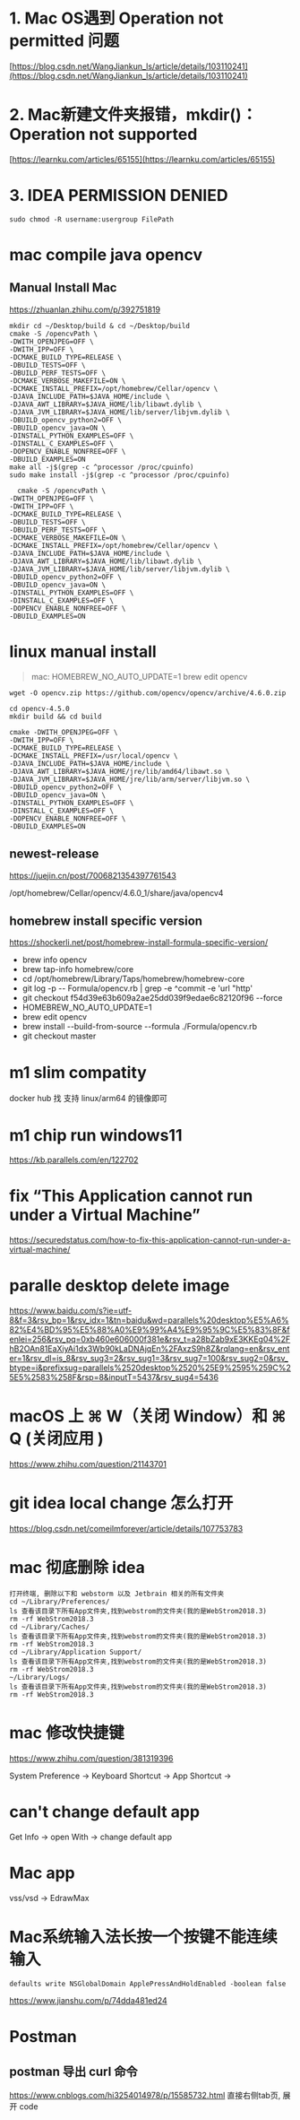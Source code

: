 
# 1. Mac OS遇到 Operation not permitted 问题
[https://blog.csdn.net/WangJiankun_ls/article/details/103110241](https://blog.csdn.net/WangJiankun_ls/article/details/103110241)

# 2. Mac新建文件夹报错，mkdir()：Operation not supported
[https://learnku.com/articles/65155](https://learnku.com/articles/65155)

# 3. IDEA PERMISSION DENIED
`sudo chmod -R username:usergroup FilePath`

# mac compile java opencv

## Manual Install Mac

https://zhuanlan.zhihu.com/p/392751819

```shell
mkdir cd ~/Desktop/build & cd ~/Desktop/build
cmake -S /opencvPath \
-DWITH_OPENJPEG=OFF \
-DWITH_IPP=OFF \
-DCMAKE_BUILD_TYPE=RELEASE \
-DBUILD_TESTS=OFF \
-DBUILD_PERF_TESTS=OFF \
-DCMAKE_VERBOSE_MAKEFILE=ON \
-DCMAKE_INSTALL_PREFIX=/opt/homebrew/Cellar/opencv \
-DJAVA_INCLUDE_PATH=$JAVA_HOME/include \
-DJAVA_AWT_LIBRARY=$JAVA_HOME/lib/libawt.dylib \
-DJAVA_JVM_LIBRARY=$JAVA_HOME/lib/server/libjvm.dylib \
-DBUILD_opencv_python2=OFF \
-DBUILD_opencv_java=ON \
-DINSTALL_PYTHON_EXAMPLES=OFF \
-DINSTALL_C_EXAMPLES=OFF \
-DOPENCV_ENABLE_NONFREE=OFF \
-DBUILD_EXAMPLES=ON
make all -j$(grep -c ^processor /proc/cpuinfo)
sudo make install -j$(grep -c ^processor /proc/cpuinfo)   

```

```
  cmake -S /opencvPath \
-DWITH_OPENJPEG=OFF \
-DWITH_IPP=OFF \
-DCMAKE_BUILD_TYPE=RELEASE \
-DBUILD_TESTS=OFF \
-DBUILD_PERF_TESTS=OFF \
-DCMAKE_VERBOSE_MAKEFILE=ON \
-DCMAKE_INSTALL_PREFIX=/opt/homebrew/Cellar/opencv \
-DJAVA_INCLUDE_PATH=$JAVA_HOME/include \
-DJAVA_AWT_LIBRARY=$JAVA_HOME/lib/libawt.dylib \
-DJAVA_JVM_LIBRARY=$JAVA_HOME/lib/server/libjvm.dylib \
-DBUILD_opencv_python2=OFF \
-DBUILD_opencv_java=ON \
-DINSTALL_PYTHON_EXAMPLES=OFF \
-DINSTALL_C_EXAMPLES=OFF \
-DOPENCV_ENABLE_NONFREE=OFF \
-DBUILD_EXAMPLES=ON
```

# linux manual install

> mac: HOMEBREW_NO_AUTO_UPDATE=1 brew edit opencv

```
wget -O opencv.zip https://github.com/opencv/opencv/archive/4.6.0.zip

cd opencv-4.5.0
mkdir build && cd build

cmake -DWITH_OPENJPEG=OFF \
-DWITH_IPP=OFF \
-DCMAKE_BUILD_TYPE=RELEASE \
-DCMAKE_INSTALL_PREFIX=/usr/local/opencv \
-DJAVA_INCLUDE_PATH=$JAVA_HOME/include \
-DJAVA_AWT_LIBRARY=$JAVA_HOME/jre/lib/amd64/libawt.so \
-DJAVA_JVM_LIBRARY=$JAVA_HOME/jre/lib/arm/server/libjvm.so \
-DBUILD_opencv_python2=OFF \
-DBUILD_opencv_java=ON \
-DINSTALL_PYTHON_EXAMPLES=OFF \
-DINSTALL_C_EXAMPLES=OFF \
-DOPENCV_ENABLE_NONFREE=OFF \
-DBUILD_EXAMPLES=ON
```

## newest-release
https://juejin.cn/post/7006821354397761543

/opt/homebrew/Cellar/opencv/4.6.0_1/share/java/opencv4

## homebrew install specific version
https://shockerli.net/post/homebrew-install-formula-specific-version/

+ brew info opencv
+ brew tap-info homebrew/core  
+ cd /opt/homebrew/Library/Taps/homebrew/homebrew-core
+ git log -p -- Formula/opencv.rb | grep -e ^commit -e 'url "http'
+ git checkout f54d39e63b609a2ae25dd039f9edae6c82120f96 --force
+ HOMEBREW_NO_AUTO_UPDATE=1 
+ brew edit opencv
+ brew install --build-from-source --formula ./Formula/opencv.rb
+ git checkout master

# m1 slim compatity
docker hub 找 支持 linux/arm64 的镜像即可

# m1 chip run windows11 
https://kb.parallels.com/en/122702

# fix “This Application cannot run under a Virtual Machine”
https://securedstatus.com/how-to-fix-this-application-cannot-run-under-a-virtual-machine/

# paralle desktop delete image
https://www.baidu.com/s?ie=utf-8&f=3&rsv_bp=1&rsv_idx=1&tn=baidu&wd=parallels%20desktop%E5%A6%82%E4%BD%95%E5%88%A0%E9%99%A4%E9%95%9C%E5%83%8F&fenlei=256&rsv_pq=0xb460e606000f381e&rsv_t=a28bZab9xE3KKEg04%2FhB2OAn81EaXiyAi1dx3Wb90kLaDNAjqEn%2FAxzS9h8Z&rqlang=en&rsv_enter=1&rsv_dl=is_8&rsv_sug3=2&rsv_sug1=3&rsv_sug7=100&rsv_sug2=0&rsv_btype=i&prefixsug=parallels%2520desktop%2520%25E9%2595%259C%25E5%2583%258F&rsp=8&inputT=5437&rsv_sug4=5436

# macOS 上 ⌘ W（关闭 Window）和 ⌘ Q (关闭应用 )
https://www.zhihu.com/question/21143701

# git idea local change 怎么打开
https://blog.csdn.net/comeilmforever/article/details/107753783

# mac 彻底删除 idea
```
打开终端, 删除以下和 webstorm 以及 Jetbrain 相关的所有文件夹
cd ~/Library/Preferences/
ls 查看该目录下所有App文件夹,找到webstrom的文件夹(我的是WebStrom2018.3)
rm -rf WebStrom2018.3
cd ~/Library/Caches/
ls 查看该目录下所有App文件夹,找到webstrom的文件夹(我的是WebStrom2018.3)
rm -rf WebStrom2018.3
cd ~/Library/Application Support/
ls 查看该目录下所有App文件夹,找到webstrom的文件夹(我的是WebStrom2018.3)
rm -rf WebStrom2018.3
~/Library/Logs/
ls 查看该目录下所有App文件夹,找到webstrom的文件夹(我的是WebStrom2018.3)
rm -rf WebStrom2018.3
```

# mac 修改快捷键 
https://www.zhihu.com/question/381319396

System Preference -> Keyboard Shortcut -> App Shortcut -> 

# can't change default app
Get Info -> open With -> change default app


# Mac app
vss/vsd -> EdrawMax

# Mac系统输入法长按一个按键不能连续输入
```shell
defaults write NSGlobalDomain ApplePressAndHoldEnabled -boolean false
```
https://www.jianshu.com/p/74dda481ed24

# Postman

## postman 导出 curl 命令
https://www.cnblogs.com/hi3254014978/p/15585732.html
直接右侧tab页, 展开 code